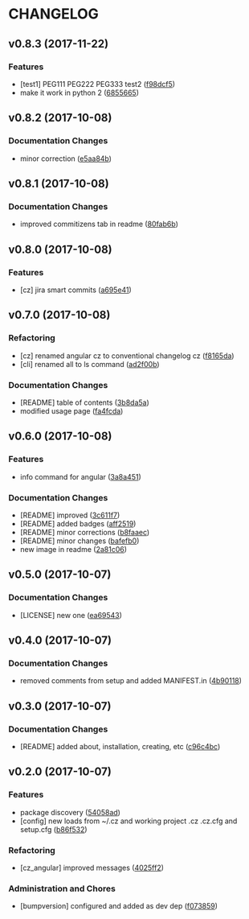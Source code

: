 # CHANGELOG



## v0.8.3 (2017-11-22)


### Features
- [test1] PEG111 PEG222 PEG333 test2 ([f98dcf5](https://bitbucket.org/panorays/commitizen/commits/f98dcf5))
- make it work in python 2 ([6855665](https://bitbucket.org/panorays/commitizen/commits/6855665))








## v0.8.2 (2017-10-08)





### Documentation Changes
- minor correction ([e5aa84b](https://bitbucket.org/panorays/commitizen/commits/e5aa84b))





## v0.8.1 (2017-10-08)





### Documentation Changes
- improved commitizens tab in readme ([80fab6b](https://bitbucket.org/panorays/commitizen/commits/80fab6b))





## v0.8.0 (2017-10-08)


### Features
- [cz] jira smart commits ([a695e41](https://bitbucket.org/panorays/commitizen/commits/a695e41))








## v0.7.0 (2017-10-08)



### Refactoring
- [cz] renamed angular cz to conventional changelog cz ([f8165da](https://bitbucket.org/panorays/commitizen/commits/f8165da))
- [cli] renamed all to ls command ([ad2f00b](https://bitbucket.org/panorays/commitizen/commits/ad2f00b))



### Documentation Changes
- [README] table of contents ([3b8da5a](https://bitbucket.org/panorays/commitizen/commits/3b8da5a))
- modified usage page ([fa4fcda](https://bitbucket.org/panorays/commitizen/commits/fa4fcda))





## v0.6.0 (2017-10-08)


### Features
- info command for angular ([3a8a451](https://bitbucket.org/panorays/commitizen/commits/3a8a451))




### Documentation Changes
- [README] improved ([3c611f7](https://bitbucket.org/panorays/commitizen/commits/3c611f7))
- [README] added badges ([aff2519](https://bitbucket.org/panorays/commitizen/commits/aff2519))
- [README] minor corrections ([b8faaec](https://bitbucket.org/panorays/commitizen/commits/b8faaec))
- [README] minor changes ([bafefb0](https://bitbucket.org/panorays/commitizen/commits/bafefb0))
- new image in readme ([2a81c06](https://bitbucket.org/panorays/commitizen/commits/2a81c06))





## v0.5.0 (2017-10-07)





### Documentation Changes
- [LICENSE] new one ([ea69543](https://bitbucket.org/panorays/commitizen/commits/ea69543))





## v0.4.0 (2017-10-07)





### Documentation Changes
- removed comments from setup and added MANIFEST.in ([4b90118](https://bitbucket.org/panorays/commitizen/commits/4b90118))





## v0.3.0 (2017-10-07)





### Documentation Changes
- [README] added about, installation, creating, etc ([c96c4bc](https://bitbucket.org/panorays/commitizen/commits/c96c4bc))





## v0.2.0 (2017-10-07)


### Features
- package discovery ([54058ad](https://bitbucket.org/panorays/commitizen/commits/54058ad))
- [config] new loads from ~/.cz and working project .cz .cz.cfg and setup.cfg ([b86f532](https://bitbucket.org/panorays/commitizen/commits/b86f532))


### Refactoring
- [cz_angular] improved messages ([4025ff2](https://bitbucket.org/panorays/commitizen/commits/4025ff2))




### Administration and Chores
- [bumpversion] configured and added as dev dep ([f073859](https://bitbucket.org/panorays/commitizen/commits/f073859))




